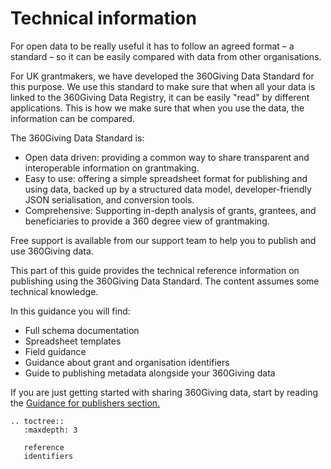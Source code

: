 # Technical information
For open data to be really useful it has to follow an agreed format – a standard – so it can be easily compared with data from other organisations.

For UK grantmakers, we have developed the 360Giving Data Standard for this purpose. We use this standard to make sure that when all your data is linked to the 360Giving Data Registry, it can be easily "read" by different applications. This is how we make sure that when you use the data, the information can be compared.

The 360Giving Data Standard is:
- Open data driven: providing a common way to share transparent and interoperable information on grantmaking.
- Easy to use: offering a simple spreadsheet format for publishing and using data, backed up by a structured data model, developer-friendly JSON serialisation, and conversion tools.
- Comprehensive:  Supporting in-depth analysis of grants, grantees, and beneficiaries to provide a 360 degree view of grantmaking.

Free support is available from our support team to help you to publish and use 360Giving data.

This part of this guide provides the technical reference information on publishing using the 360Giving Data Standard. The content assumes some technical knowledge.

In this guidance you will find:
- Full schema documentation
- Spreadsheet templates
- Field guidance
- Guidance about grant and organisation identifiers
- Guide to publishing metadata alongside your 360Giving data 

If you are just getting started with sharing 360Giving data, start by reading the [Guidance for publishers section.](https://standard.threesixtygiving.org/en/new-docs-style/guidance/)

```eval_rst
.. toctree::
   :maxdepth: 3

   reference
   identifiers

```
